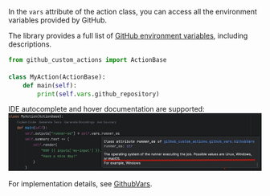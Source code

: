 In the `vars` attribute of the action class, you can access all the environment variables provided by GitHub.

The library provides a full list of 
[GitHub environment variables](https://docs.github.com/en/actions/learn-github-actions/variables#default-environment-variables), 
including descriptions.

```python
from github_custom_actions import ActionBase

class MyAction(ActionBase):
    def main(self):
        print(self.vars.github_repository)
```

IDE autocomplete and hover documentation are supported:
![var_ide_hover_docstring.jpg](images/var_ide_hover_docstring.jpg)

For implementation details, see [GithubVars](github_custom_actions.GithubVars).
